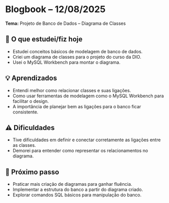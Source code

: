 # Blogbook – 12/08/2025

**Tema:** Projeto de Banco de Dados – Diagrama de Classes  

## 📌 O que estudei/fiz hoje  
- Estudei conceitos básicos de modelagem de banco de dados.  
- Criei um diagrama de classes para o projeto do curso da DIO.  
- Usei o MySQL Workbench para montar o diagrama.  

## 💡 Aprendizados  
- Entendi melhor como relacionar classes e suas ligações.  
- Como usar ferramentas de modelagem como o MySQL Workbench para facilitar o design.  
- A importância de planejar bem as ligações para o banco ficar consistente.  

## ⚠ Dificuldades  
- Tive dificuldades em definir e conectar corretamente as ligações entre as classes.  
- Demorei para entender como representar os relacionamentos no diagrama.  

## 🎯 Próximo passo  
- Praticar mais criação de diagramas para ganhar fluência.  
- Implementar a estrutura do banco a partir do diagrama criado.  
- Explorar comandos SQL básicos para manipulação do banco.  
